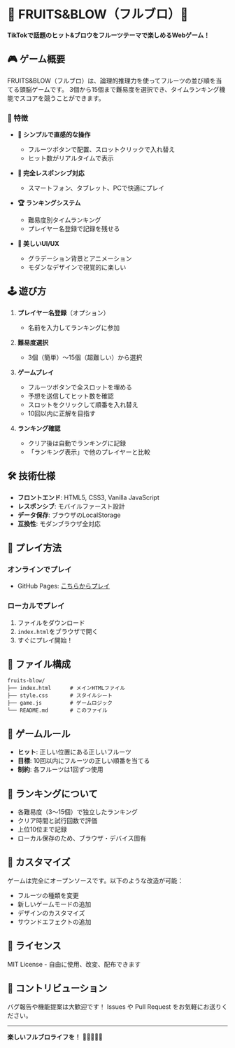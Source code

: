 # 🍎 FRUITS&BLOW（フルブロ）🍊

**TikTokで話題のヒット&ブロウをフルーツテーマで楽しめるWebゲーム！**

## 🎮 ゲーム概要

FRUITS&BLOW（フルブロ）は、論理的推理力を使ってフルーツの並び順を当てる頭脳ゲームです。
3個から15個まで難易度を選択でき、タイムランキング機能でスコアを競うことができます。

### 🌟 特徴

- **🎯 シンプルで直感的な操作**
  - フルーツボタンで配置、スロットクリックで入れ替え
  - ヒット数がリアルタイムで表示

- **📱 完全レスポンシブ対応**
  - スマートフォン、タブレット、PCで快適にプレイ

- **🏆 ランキングシステム**
  - 難易度別タイムランキング
  - プレイヤー名登録で記録を残せる

- **🎨 美しいUI/UX**
  - グラデーション背景とアニメーション
  - モダンなデザインで視覚的に楽しい

## 🕹️ 遊び方

1. **プレイヤー名登録**（オプション）
   - 名前を入力してランキングに参加

2. **難易度選択**
   - 3個（簡単）〜15個（超難しい）から選択

3. **ゲームプレイ**
   - フルーツボタンで全スロットを埋める
   - 予想を送信してヒット数を確認
   - スロットをクリックして順番を入れ替え
   - 10回以内に正解を目指す

4. **ランキング確認**
   - クリア後は自動でランキングに記録
   - 「ランキング表示」で他のプレイヤーと比較

## 🛠️ 技術仕様

- **フロントエンド**: HTML5, CSS3, Vanilla JavaScript
- **レスポンシブ**: モバイルファースト設計
- **データ保存**: ブラウザのLocalStorage
- **互換性**: モダンブラウザ全対応

## 🚀 プレイ方法

### オンラインでプレイ
- GitHub Pages: [こちらからプレイ](https://ryunskeee.github.io/fruits-blow/)

### ローカルでプレイ
1. ファイルをダウンロード
2. `index.html`をブラウザで開く
3. すぐにプレイ開始！

## 📁 ファイル構成

```
fruits-blow/
├── index.html      # メインHTMLファイル
├── style.css       # スタイルシート
├── game.js         # ゲームロジック
└── README.md       # このファイル
```

## 🎯 ゲームルール

- **ヒット**: 正しい位置にある正しいフルーツ
- **目標**: 10回以内にフルーツの正しい順番を当てる
- **制約**: 各フルーツは1回ずつ使用

## 🏅 ランキングについて

- 各難易度（3〜15個）で独立したランキング
- クリア時間と試行回数で評価
- 上位10位まで記録
- ローカル保存のため、ブラウザ・デバイス固有

## 🔧 カスタマイズ

ゲームは完全にオープンソースです。以下のような改造が可能：

- フルーツの種類を変更
- 新しいゲームモードの追加
- デザインのカスタマイズ
- サウンドエフェクトの追加

## 📄 ライセンス

MIT License - 自由に使用、改変、配布できます

## 🤝 コントリビューション

バグ報告や機能提案は大歓迎です！
Issues や Pull Request をお気軽にお送りください。

---

**楽しいフルブロライフを！** 🍎🍊🍇🍌🍓

